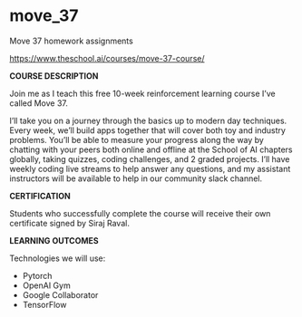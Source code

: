 # move_37
Move 37 homework assignments

https://www.theschool.ai/courses/move-37-course/

**COURSE DESCRIPTION**

Join me as I teach this free 10-week reinforcement learning course I’ve called Move 37.

I’ll take you on a journey through the basics up to modern day techniques. Every week, we’ll build apps together that will cover both toy and industry problems. You’ll be able to measure your progress along the way by chatting with your peers both online and offline at the School of AI chapters globally, taking quizzes, coding challenges, and 2 graded projects. I’ll have weekly coding live streams to help answer any questions, and my assistant instructors will be available to help in our community slack channel.

**CERTIFICATION**

Students who successfully complete the course will receive their own certificate signed by Siraj Raval.

**LEARNING OUTCOMES**

Technologies we will use:
* Pytorch
* OpenAI Gym
* Google Collaborator
* TensorFlow
